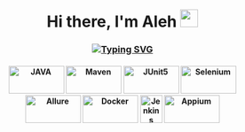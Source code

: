 <h1 align="center">Hi there, I'm Aleh <img src="https://github.com/blackcater/blackcater/raw/main/images/Hi.gif" height="32"/></h1>
<h3 align="center"><a href="https://git.io/typing-svg"><img src="https://readme-typing-svg.herokuapp.com?font=Fira+Code&pause=1000&background=831C0900&random=false&width=435&lines=Automation+QA+from+Belarus+BY" alt="Typing SVG" /></a></h3>

<h4 align="center"><img src="https://github.com/AlehByZh/AlehByZh/assets/161764041/615ac041-76ab-4b74-88c8-9af73c0e4141" alt = "JAVA" width="100" height="50">
<img src="https://github.com/AlehByZh/AlehByZh/assets/161764041/ea0c6164-41aa-4ddb-9ebe-9340e7e6d302" alt = "Maven" width="100" height="50">
<img src="https://github.com/AlehByZh/AlehByZh/assets/161764041/8bf436fb-c216-4c22-af06-73e9fb46fc22" alt = "JUnit5" width="100" height="50">
<img src="https://github.com/AlehByZh/AlehByZh/assets/161764041/e6ad943e-743b-4003-968c-89821a66ece8" alt = "Selenium" width="100" height="50">
<img src="https://github.com/AlehByZh/AlehByZh/assets/161764041/2b96a22e-1cd3-4f0a-bace-103406eff4ad" alt = "Allure" width="100" height="50">
<img src="https://github.com/AlehByZh/AlehByZh/assets/161764041/12f2d483-475a-4376-92b2-b33c1a73002c" alt = "Docker" width="100" height="50">
<img src="https://github.com/AlehByZh/AlehByZh/assets/161764041/89ba882d-34d9-4f32-b92a-a046996e8d92" alt = "Jenkins" width="40" height="50">
<img src="https://github.com/user-attachments/assets/1e2eddc3-8c7a-4f39-bf43-84095705a689" alt = "Appium" width="100" height="50"> </h4>
